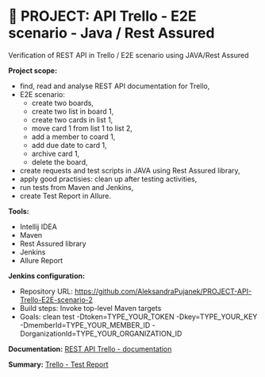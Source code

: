 # :file_folder: PROJECT: API Trello - E2E scenario - Java / Rest Assured
Verification of REST API in Trello / E2E scenario using JAVA/Rest Assured

**Project scope:**
- find, read and analyse REST API documentation for Trello,
- E2E scenario:
    - create two boards,
    - create two list in board 1,
    - create two cards in list 1,
    - move card 1 from list 1 to list 2,
    - add a member to coard 1,
    - add due date to card 1,
    - archive card 1,  
    - delete the board,
- create requests and test scripts in JAVA using Rest Assured library,
- apply good practisies: clean up after testing activities,
- run tests from Maven and Jenkins,
- create Test Report in Allure.

**Tools:**
- Intellij IDEA
- Maven
- Rest Assured library
- Jenkins
- Allure Report

**Jenkins configuration:**
- Repository URL: https://github.com/AleksandraPujanek/PROJECT-API-Trello-E2E-scenario-2
- Build steps: Invoke top-level Maven targets
- Goals: clean test -Dtoken=TYPE_YOUR_TOKEN -Dkey=TYPE_YOUR_KEY -DmemberId=TYPE_YOUR_MEMBER_ID -DorganizationId=TYPE_YOUR_ORGANIZATION_ID

**Documentation:** [REST API Trello - documentation](https://developer.atlassian.com/cloud/trello/rest/api-group-actions/#api-group-actions)

**Summary:** [Trello - Test Report](https://drive.google.com/file/d/1IDqPa5oeFFC3cbYKoPzYdi5Bgwb4sywt/view?usp=drive_link)
